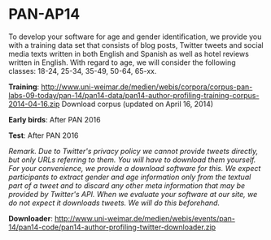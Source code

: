 # PAN-AP14

To develop your software for age and gender identification, we provide you with a training data set that consists of blog posts, Twitter tweets and social media texts written in both English and Spanish as well as hotel reviews written in English. With regard to age, we will consider the following classes: 18-24, 25-34, 35-49, 50-64, 65-xx.

**Training**: http://www.uni-weimar.de/medien/webis/corpora/corpus-pan-labs-09-today/pan-14/pan14-data/pan14-author-profiling-training-corpus-2014-04-16.zip Download corpus (updated on April 16, 2014)

**Early birds**: After PAN 2016

**Test**: After PAN 2016

*Remark. Due to Twitter's privacy policy we cannot provide tweets directly, but only URLs referring to them. You will have to download them yourself. For your convenience, we provide a download software for this. We expect participants to extract gender and age information only from the textual part of a tweet and to discard any other meta information that may be provided by Twitter's API. When we evaluate your software at our site, we do not expect it downloads tweets. We will do this beforehand.*

**Downloader**: http://www.uni-weimar.de/medien/webis/events/pan-14/pan14-code/pan14-author-profiling-twitter-downloader.zip